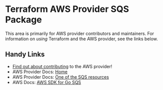 # Terraform AWS Provider SQS Package

This area is primarily for AWS provider contributors and maintainers. For information on _using_ Terraform and the AWS provider, see the links below.

## Handy Links

* [Find out about contributing](https://hashicorp.github.io/terraform-provider-aws/#contribute) to the AWS provider!
* AWS Provider Docs: [Home](https://registry.terraform.io/providers/hashicorp/aws/latest/docs)
* AWS Provider Docs: [One of the SQS resources](https://registry.terraform.io/providers/hashicorp/aws/latest/docs/resources/sqs_queue)
* AWS Docs: [AWS SDK for Go SQS](https://docs.aws.amazon.com/sdk-for-go/api/service/sqs/)
